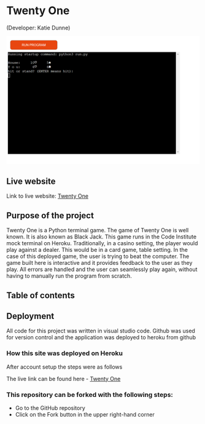 # Twenty One

(Developer: Katie Dunne)

![Game Image](docs/start_screen1.PNG)

## Live website

Link to live website: [Twenty One](https://twenty-one-ef5033cef47c.herokuapp.com/)

## Purpose of the project

Twenty One is a Python terminal game. The game of Twenty One is well known. It is also known as Black Jack. This game runs in the Code Institute mock terminal on Heroku. Traditionally, in a casino setting, the player would play against a dealer. This would be in a card game, table setting. In the case of this deployed game, the user is trying to beat the computer. The game built here is interactive and it provides feedback to the user as they play. All errors are handled and the user can seamlessly play again, without having to manually run the program from scratch.

## Table of contents

## Deployment

All code for this project was written in visual studio code. Github was used for version control and the application was deployed to heroku from github

### How this site was deployed on Heroku

After account setup the steps were as follows


  The live link can be found here - [Twenty One](https://twenty-one-ef5033cef47c.herokuapp.com/)

### This repository can be forked with the following steps:

- Go to the GitHub repository
- Click on the Fork button in the upper right-hand corner

